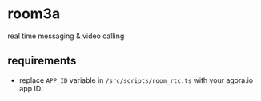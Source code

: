 # room3a

real time messaging & video calling

## requirements

- replace `APP_ID` variable in `/src/scripts/room_rtc.ts` with your agora.io app ID.
